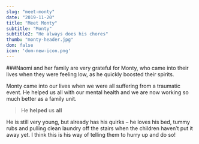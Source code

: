 ```yaml
---
slug: "meet-monty"
date: "2019-11-20"
title: "Meet Monty"
subtitle: "Monty"
subtitle2: "He always does his chores"
thumb: "monty-header.jpg"
dom: false
icon: 'dom-new-icon.png'
---
```


###Naomi and her family are very grateful for Monty, who came into their lives when they were feeling low, as he quickly boosted their spirits. 

Monty came into our lives when we were all suffering from a traumatic event. He helped us all with our mental health and we are now working so much better as a family unit. 

> He **helped** us **all** 

He is still very young, but already has his quirks – he loves his bed, tummy rubs and pulling clean laundry off the stairs when the children haven’t put it away yet. I think this is his way of telling them to hurry up and do so! 